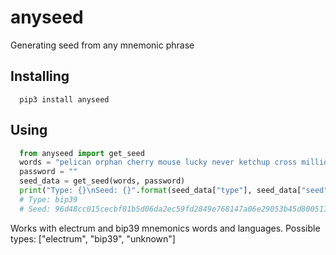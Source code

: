 # anyseed
Generating seed from any mnemonic phrase

## Installing
```
  pip3 install anyseed
```

## Using
```python
  from anyseed import get_seed
  words = "pelican orphan cherry mouse lucky never ketchup cross million cross blue bring parade shadow steak"
  password = ""
  seed_data = get_seed(words, password)
  print("Type: {}\nSeed: {}".format(seed_data["type"], seed_data["seed"].hex()))
  # Type: bip39
  # Seed: 96d48cc015cecbf01b5d06da2ec59fd2849e768147a06e29053b45d800517f4374107d846175ac760535f176d1b7f771461c871c7bb3247f0c63c92727a98829
```
Works with electrum and bip39 mnemonics words and languages.
Possible types: ["electrum", "bip39", "unknown"]
